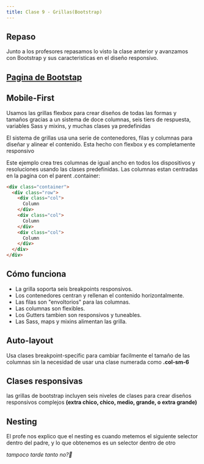 ```yaml
---
title: Clase 9 - Grillas(Bootstrap)
---
```


## Repaso

Junto a los profesores repasamos lo visto la clase anterior y avanzamos con Bootstrap y sus caracteristicas en el diseño responsivo.

[Pagina de Bootstap](https://getbootstrap.com/docs/5.1/layout/)
---

## Mobile-First

Usamos las grillas flexbox para crear diseños de todas las formas y tamaños gracias a un sistema de doce columnas, seis tiers de respuesta, variables Sass y mixins, y muchas clases ya predefinidas

El sistema de grillas usa una serie de contenedores, filas y columnas para diseñar y alinear el contenido. Esta hecho con flexbox y es completamente responsivo

Este ejemplo crea tres columnas de igual ancho en todos los dispositivos y resoluciones usando las clases predefinidas. Las columnas estan centradas en la pagina con el parent .container:
```html
<div class="container">
  <div class="row">
    <div class="col">
      Column
    </div>
    <div class="col">
      Column
    </div>
    <div class="col">
      Column
    </div>
  </div>
</div>
```


## Cómo funciona
 - La grilla soporta seis breakpoints responsivos.
 - Los contenedores centran y rellenan el contenido horizontalmente.
 - Las filas son "envoltorios" para las columnas.
 - Las columnas son flexibles.
 - Los Gutters tambien son responsivos y tuneables.
 - Las Sass, maps y mixins alimentan las grilla.


## Auto-layout

Usa clases breakpoint-specific para cambiar facilmente el tamaño de las columnas sin la necesidad de usar una clase numerada como **.col-sm-6**

## Clases responsivas 

las grillas de bootstrap incluyen seis niveles de clases para crear diseños responsivos complejos **(extra chico, chico, medio, grande, o extra grande)**

## Nesting 
El profe nos explico que el nesting es cuando metemos el siguiente selector dentro del padre, y lo que obtenemos es un selector dentro de otro

*tampoco tarde tanto no?🐒*
